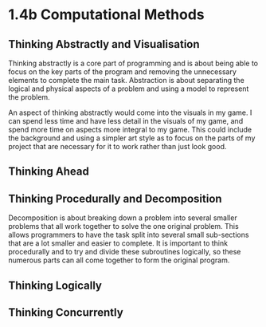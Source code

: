 # 1.4b Computational Methods

## Thinking Abstractly and Visualisation

Thinking abstractly is a core part of programming and is about being able to focus on the key parts of the program and removing the unnecessary elements to complete the main task. Abstraction is about separating the logical and physical aspects of a problem and using a model to represent the problem.&#x20;

An aspect of thinking abstractly would come into the visuals in my game. I can spend less time and have less detail in the visuals of my game, and spend more time on aspects more integral to my game. This could include the background and using a simpler art style as to focus on the parts of my project that are necessary for it to work rather than just look good.

## Thinking Ahead

## Thinking Procedurally and Decomposition

Decomposition is about breaking down a problem into several smaller problems that all work together to solve the one original problem. This allows programmers to have the task split into several small sub-sections that are a lot smaller and easier to complete. It is important to think procedurally and to try and divide these subroutines logically, so these numerous parts can all come together to form the original program.

## Thinking Logically

## Thinking Concurrently
